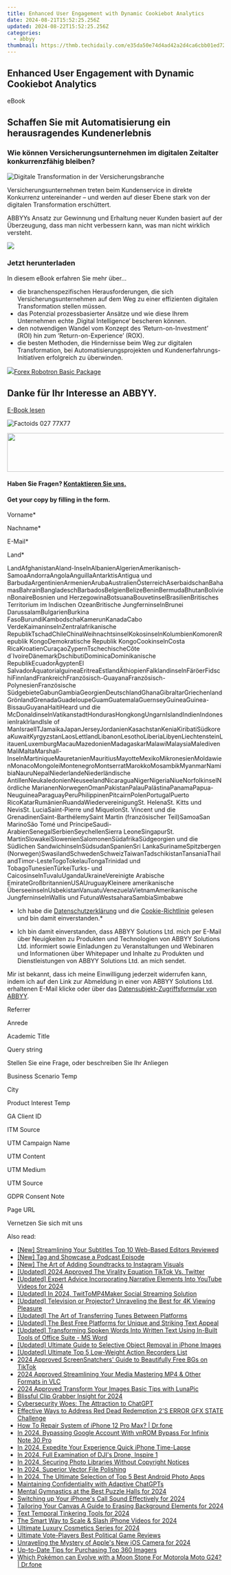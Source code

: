 ```yaml
---
title: Enhanced User Engagement with Dynamic Cookiebot Analytics
date: 2024-08-21T15:52:25.256Z
updated: 2024-08-22T15:52:25.256Z
categories:
  - abbyy
thumbnail: https://thmb.techidaily.com/e35da50e74d4ad42a2d4ca6cbb01ed721572402298c4b208ceac1efbbaaf58d4.png
---
```


## Enhanced User Engagement with Dynamic Cookiebot Analytics

eBook

## Schaffen Sie mit Automatisierung ein herausragendes Kundenerlebnis

### Wie können Versicherungs­unternehmen im digitalen Zeitalter konkurrenzfähig bleiben?

![Digitale Transformation in der Versicherungsbranche](https://static1.abbyy.com/abbyycommedia/32998/08c-accelerating-digital-agility-in-insurance-de-360x232.jpg)

Versicherungsunternehmen treten beim Kundenservice in direkte Konkurrenz untereinander – und werden auf dieser Ebene stark von der digitalen Transformation erschüttert.

ABBYYs Ansatz zur Gewinnung und Erhaltung neuer Kunden basiert auf der Überzeugung, dass man nicht verbessern kann, was man nicht wirklich versteht.

<!-- affiliate ads begin -->
<a href="https://secure.2checkout.com/order/checkout.php?PRODS=4729320&QTY=1&AFFILIATE=108875&CART=1"><img src="https://secure.avangate.com/images/merchant/f7f07e7dab09533bc71247a5b29a7373/products/2_iDeviceMessageBox.png" border="0"></a>
<!-- affiliate ads end -->
### Jetzt herunterladen

In diesem eBook erfahren Sie mehr über…

* die branchenspezifischen Herausforderungen, die sich Versicherungsunternehmen auf dem Weg zu einer effizienten digitalen Transformation stellen müssen.
* das Potenzial prozessbasierter Ansätze und wie diese Ihrem Unternehmen echte ‚Digital Intelligence‘ bescheren können.
* den notwendigen Wandel vom Konzept des ‘Return-on-Investment’ (ROI) hin zum ‘Return-on-Experience’ (ROX).
* die besten Methoden, die Hindernisse beim Weg zur digitalen Transformation, bei Automatisierungsprojekten und Kundenerfahrungs-Initiativen erfolgreich zu überwinden.

<!-- affiliate ads begin -->
<a href="https://secure.2checkout.com/order/checkout.php?PRODS=4726960&QTY=1&AFFILIATE=108875&CART=1"><img src="https://secure.avangate.com/images/merchant/5f4f7141b65a730b4efb0e0d51f63e94/products/forexrobotronbox.gif" border="0">Forex Robotron Basic Package</a>
<!-- affiliate ads end -->
## Danke für Ihr Interesse an ABBYY.

[E-Book lesen](https://digital.abbyy.com/hubfs/content/ebook-accelerating-digital-agility-in-insurance-with-abbyy-de.pdf "E-Book lesen") 

![Factoids 027 77X77](https://static4.abbyy.com/abbyycommedia/31652/factoids-027-77x77.svg)

<!-- affiliate ads begin -->
<a href="https://aligracehair.sjv.io/c/5597632/2087267/19272" target="_top" id="2087267"><img src="//a.impactradius-go.com/display-ad/19272-2087267" border="0" alt="" width="728" height="90"/></a><img height="0" width="0" src="https://imp.pxf.io/i/5597632/2087267/19272" style="position:absolute;visibility:hidden;" border="0" />
<!-- affiliate ads end -->
#### Haben Sie Fragen? [Kontaktieren Sie uns.](https://tools.techidaily.com/abbyy/products/)

#### Get your copy by filling in the form.

Vorname\*

Nachname\*

E-Mail\*

Land\*

LandAfghanistanAland-InselnAlbanienAlgerienAmerikanisch-SamoaAndorraAngolaAnguillaAntarktisAntigua und BarbudaArgentinienArmenienArubaAustralienÖsterreichAserbaidschanBahamasBahrainBangladeschBarbadosBelgienBelizeBeninBermudaBhutanBolivienBonaireBosnien und HerzegowinaBotsuanaBouvetinselBrasilienBritisches Territorium im Indischen OzeanBritische JungferninselnBrunei DarussalamBulgarienBurkina FasoBurundiKambodschaKamerunKanadaCabo VerdeKaimaninselnZentralafrikanische RepublikTschadChileChinaWeihnachtsinselKokosinselnKolumbienKomorenRepublik KongoDemokratische Republik KongoCookinselnCosta RicaKroatienCuraçaoZypernTschechischeCôte d\`IvoireDänemarkDschibutiDominicaDominikanische RepublikEcuadorÄgyptenEl SalvadorÄquatorialguineaEritreaEstlandÄthiopienFalklandinselnFäröerFidschiFinnlandFrankreichFranzösisch-GuayanaFranzösisch-PolynesienFranzösische SüdgebieteGabunGambiaGeorgienDeutschlandGhanaGibraltarGriechenlandGrönlandGrenadaGuadeloupeGuamGuatemalaGuernseyGuineaGuinea-BissauGuyanaHaitiHeard und die McDonaldinselnVatikanstadtHondurasHongkongUngarnIslandIndienIndonesienIrakIrlandIsle of ManIsraelITJamaikaJapanJerseyJordanienKasachstanKeniaKiribatiSüdkoreaKuwaitKyrgyzstanLaosLettlandLibanonLesothoLiberiaLibyenLiechtensteinLitauenLuxemburgMacauMazedonienMadagaskarMalawiMalaysiaMaledivenMaliMaltaMarshall-InselnMartiniqueMauretanienMauritiusMayotteMexikoMikronesienMoldawienMonacoMongoleiMontenegroMontserratMarokkoMosambikMyanmarNamibiaNauruNepalNiederlandeNiederländische AntillenNeukaledonienNeuseelandNicaraguaNigerNigeriaNiueNorfolkinselNördliche MarianenNorwegenOmanPakistanPalauPalästinaPanamaPapua-NeuguineaParaguayPeruPhilippinenPitcairnPolenPortugalPuerto RicoKatarRumänienRuandaWiedervereinigungSt. HelenaSt. Kitts und NevisSt. LuciaSaint-Pierre und MiquelonSt. Vincent und die GrenadinenSaint-BarthélemySaint Martin (französischer Teil)SamoaSan MarinoSão Tomé und PríncipeSaudi-ArabienSenegalSerbienSeychellenSierra LeoneSingapurSt. MartinSlowakeiSlowenienSalomonenSüdafrikaSüdgeorgien und die Südlichen SandwichinselnSüdsudanSpanienSri LankaSurinameSpitzbergen (Norwegen)SwasilandSchwedenSchweizTaiwanTadschikistanTansaniaThailandTimor-LesteTogoTokelauTongaTrinidad und TobagoTunesienTürkeiTurks- und CaicosinselnTuvaluUgandaUkraineVereinigte Arabische EmirateGroßbritannienUSAUruguayKleinere amerikanische ÜberseeinselnUsbekistanVanuatuVenezuelaVietnamAmerikanische JungferninselnWallis und FutunaWestsaharaSambiaSimbabwe

* Ich habe die [Datenschutzerklärung](https://tools.techidaily.com/abbyy/products/) und die [Cookie-Richtlinie](https://tools.techidaily.com/abbyy/products/) gelesen und bin damit einverstanden.\*

* Ich bin damit einverstanden, dass ABBYY Solutions Ltd. mich per E-Mail über Neuigkeiten zu Produkten und Technologien von ABBYY Solutions Ltd. informiert sowie Einladungen zu Veranstaltungen und Webinaren und Informationen über Whitepaper und Inhalte zu Produkten und Dienstleistungen von ABBYY Solutions Ltd. an mich sendet.  
    
Mir ist bekannt, dass ich meine Einwilligung jederzeit widerrufen kann, indem ich auf den Link zur Abmeldung in einer von ABBYY Solutions Ltd. erhaltenen E-Mail klicke oder über das [Datensubjekt-Zugriffsformular von ABBYY](https://tools.techidaily.com/abbyy/products/).

Referrer

Anrede

Academic Title

Query string

Stellen Sie eine Frage, oder beschreiben Sie Ihr Anliegen

Business Scenario Temp

City

Product Interest Temp

GA Client ID

ITM Source

UTM Campaign Name

UTM Content

UTM Medium

UTM Source

GDPR Consent Note

Page URL

Vernetzen Sie sich mit uns

<ins class="adsbygoogle"
     style="display:block"
     data-ad-format="autorelaxed"
     data-ad-client="ca-pub-7571918770474297"
     data-ad-slot="1223367746"></ins>



<ins class="adsbygoogle"
     style="display:block"
     data-ad-client="ca-pub-7571918770474297"
     data-ad-slot="8358498916"
     data-ad-format="auto"
     data-full-width-responsive="true"></ins>

<span class="atpl-alsoreadstyle">Also read:</span>
<div><ul>
<li><a href="https://some-tips.techidaily.com/new-streamlining-your-subtitles-top-10-web-based-editors-reviewed/"><u>[New] Streamlining Your Subtitles  Top 10 Web-Based Editors Reviewed</u></a></li>
<li><a href="https://some-tips.techidaily.com/new-tag-and-showcase-a-podcast-episode/"><u>[New] Tag and Showcase a Podcast Episode</u></a></li>
<li><a href="https://some-tips.techidaily.com/new-the-art-of-adding-soundtracks-to-instagram-visuals/"><u>[New] The Art of Adding Soundtracks to Instagram Visuals</u></a></li>
<li><a href="https://twitter-videos.techidaily.com/updated-2024-approved-the-virality-equation-tiktok-vs-twitter/"><u>[Updated] 2024 Approved  The Virality Equation  TikTok Vs. Twitter</u></a></li>
<li><a href="https://facebook-video-share.techidaily.com/updated-expert-advice-incorporating-narrative-elements-into-youtube-videos-for-2024/"><u>[Updated] Expert Advice  Incorporating Narrative Elements Into YouTube Videos for 2024</u></a></li>
<li><a href="https://twitter-videos.techidaily.com/updated-in-2024-twittomp4maker-social-streaming-solution/"><u>[Updated] In 2024, TwitToMP4Maker  Social Streaming Solution</u></a></li>
<li><a href="https://some-tips.techidaily.com/updated-television-or-projector-unraveling-the-best-for-4k-viewing-pleasure/"><u>[Updated] Television or Projector? Unraveling the Best for 4K Viewing Pleasure</u></a></li>
<li><a href="https://some-tips.techidaily.com/updated-the-art-of-transferring-tunes-between-platforms/"><u>[Updated] The Art of Transferring Tunes Between Platforms</u></a></li>
<li><a href="https://some-tips.techidaily.com/updated-the-best-free-platforms-for-unique-and-striking-text-appeal/"><u>[Updated] The Best Free Platforms for Unique and Striking Text Appeal</u></a></li>
<li><a href="https://some-tips.techidaily.com/updated-transforming-spoken-words-into-written-text-using-in-built-tools-of-office-suite-ms-word/"><u>[Updated] Transforming Spoken Words Into Written Text Using In-Built Tools of Office Suite - MS Word</u></a></li>
<li><a href="https://some-tips.techidaily.com/updated-ultimate-guide-to-selective-object-removal-in-iphone-images/"><u>[Updated] Ultimate Guide to Selective Object Removal in iPhone Images</u></a></li>
<li><a href="https://some-tips.techidaily.com/updated-ultimate-top-5-low-weight-action-recorders-list/"><u>[Updated] Ultimate Top 5 Low-Weight Action Recorders List</u></a></li>
<li><a href="https://some-tips.techidaily.com/2024-approved-screensnatchers-guide-to-beautifully-free-bgs-on-tiktok/"><u>2024 Approved  ScreenSnatchers' Guide to Beautifully Free BGs on TikTok</u></a></li>
<li><a href="https://some-tips.techidaily.com/2024-approved-streamlining-your-media-mastering-mp4-and-other-formats-in-vlc/"><u>2024 Approved  Streamlining Your Media  Mastering MP4 & Other Formats in VLC</u></a></li>
<li><a href="https://some-tips.techidaily.com/2024-approved-transform-your-images-basic-tips-with-lunapic/"><u>2024 Approved  Transform Your Images  Basic Tips with LunaPic</u></a></li>
<li><a href="https://fox-links.techidaily.com/blissful-clip-grabber-insight-for-2024/"><u>Blissful Clip Grabber Insight for 2024</u></a></li>
<li><a href="https://tech-revival.techidaily.com/cybersecurity-woes-the-attraction-to-chatgpt/"><u>Cybersecurity Woes: The Attraction to ChatGPT</u></a></li>
<li><a href="https://win-blog.techidaily.com/effective-ways-to-address-red-dead-redemption-2s-error-gfx-state-challenge/"><u>Effective Ways to Address Red Dead Redemption 2'S ERROR GFX STATE Challenge</u></a></li>
<li><a href="https://blog-min.techidaily.com/how-to-repair-system-of-iphone-12-pro-max-drfone-by-drfone-ios-system-repair-ios-system-repair/"><u>How To Repair System of iPhone 12 Pro Max? | Dr.fone</u></a></li>
<li><a href="https://unlock-android.techidaily.com/in-2024-bypassing-google-account-with-vnrom-bypass-for-infinix-note-30-pro-by-drfone-android/"><u>In 2024, Bypassing Google Account With vnROM Bypass For Infinix Note 30 Pro</u></a></li>
<li><a href="https://vp-tips.techidaily.com/in-2024-expedite-your-experience-quick-iphone-time-lapse/"><u>In 2024, Expedite Your Experience  Quick iPhone Time-Lapse</u></a></li>
<li><a href="https://some-techniques.techidaily.com/in-2024-full-examination-of-djis-drone-inspire-1/"><u>In 2024, Full Examination of DJI's Drone, Inspire 1</u></a></li>
<li><a href="https://extra-guidance.techidaily.com/in-2024-securing-photo-libraries-without-copyright-notices/"><u>In 2024, Securing Photo Libraries Without Copyright Notices</u></a></li>
<li><a href="https://some-tips.techidaily.com/in-2024-superior-vector-file-polishing/"><u>In 2024, Superior Vector File Polishing</u></a></li>
<li><a href="https://some-tips.techidaily.com/in-2024-the-ultimate-selection-of-top-5-best-android-photo-apps/"><u>In 2024, The Ultimate Selection of Top 5 Best Android Photo Apps</u></a></li>
<li><a href="https://tech-haven.techidaily.com/maintaining-confidentiality-with-adaptive-chatgpts/"><u>Maintaining Confidentiality with Adaptive ChatGPTs</u></a></li>
<li><a href="https://remote-screen-capture.techidaily.com/mental-gymnastics-at-the-best-puzzle-halls-for-2024/"><u>Mental Gymnastics at the Best Puzzle Halls for 2024</u></a></li>
<li><a href="https://some-tips.techidaily.com/switching-up-your-iphones-call-sound-effectively-for-2024/"><u>Switching up Your iPhone's Call Sound Effectively for 2024</u></a></li>
<li><a href="https://some-tips.techidaily.com/tailoring-your-canvas-a-guide-to-erasing-background-elements-for-2024/"><u>Tailoring Your Canvas  A Guide to Erasing Background Elements for 2024</u></a></li>
<li><a href="https://some-tips.techidaily.com/text-temporal-tinkering-tools-for-2024/"><u>Text Temporal Tinkering Tools for 2024</u></a></li>
<li><a href="https://some-tips.techidaily.com/the-smart-way-to-scale-and-slash-iphone-videos-for-2024/"><u>The Smart Way to Scale & Slash iPhone Videos for 2024</u></a></li>
<li><a href="https://some-tips.techidaily.com/ultimate-luxury-cosmetics-series-for-2024/"><u>Ultimate Luxury Cosmetics Series for 2024</u></a></li>
<li><a href="https://screen-sharing-recording.techidaily.com/ultimate-vote-players-best-political-game-reviews/"><u>Ultimate Vote-Players  Best Political Game Reviews</u></a></li>
<li><a href="https://some-tips.techidaily.com/unraveling-the-mystery-of-apples-new-ios-camera-for-2024/"><u>Unraveling the Mystery of Apple's New iOS Camera for 2024</u></a></li>
<li><a href="https://article-posts.techidaily.com/up-to-date-tips-for-purchasing-top-360-imagers/"><u>Up-to-Date Tips for Purchasing Top 360 Imagers</u></a></li>
<li><a href="https://android-pokemon-go.techidaily.com/which-pokemon-can-evolve-with-a-moon-stone-for-motorola-moto-g24-drfone-by-drfone-virtual-android/"><u>Which Pokémon can Evolve with a Moon Stone For Motorola Moto G24? | Dr.fone</u></a></li>
</ul></div>
